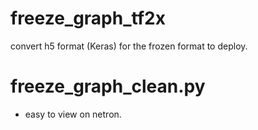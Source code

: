 # freeze_graph_tf2x
convert h5 format (Keras) for the frozen format to deploy.
# freeze_graph_clean.py
- easy to view on netron.
